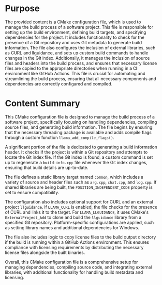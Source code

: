 # Purpose
The provided content is a CMake configuration file, which is used to manage the build process of a software project. This file is responsible for setting up the build environment, defining build targets, and specifying dependencies for the project. It includes functionality to check for the presence of a Git repository and uses Git metadata to generate build information. The file also configures the inclusion of external libraries, such as CURL and llguidance, and sets up custom build commands to handle changes in the Git index. Additionally, it manages the inclusion of source files and headers into the build process, and ensures that necessary license files are copied to the appropriate directories when running in a CI environment like GitHub Actions. This file is crucial for automating and streamlining the build process, ensuring that all necessary components and dependencies are correctly configured and compiled.
# Content Summary
This CMake configuration file is designed to manage the build process of a software project, specifically focusing on handling dependencies, compiling source files, and generating build information. The file begins by ensuring that the necessary threading package is available and adds compile flags through a custom function `llama_add_compile_flags()`.

A significant portion of the file is dedicated to generating a build information header. It checks if the project is within a Git repository and attempts to locate the Git index file. If the Git index is found, a custom command is set up to regenerate a `build-info.cpp` file whenever the Git index changes, ensuring that build details are up-to-date.

The file defines a static library target named `common`, which includes a variety of source and header files such as `arg.cpp`, `chat.cpp`, and `log.cpp`. If shared libraries are being built, the `POSITION_INDEPENDENT_CODE` property is set to ensure compatibility.

The configuration also includes optional support for CURL and an external project `llguidance`. If `LLAMA_CURL` is enabled, the file checks for the presence of CURL and links it to the target. For `LLAMA_LLGUIDANCE`, it uses CMake's `ExternalProject_Add` to clone and build the `llguidance` library from a specified Git repository. Platform-specific configurations are applied, such as setting library names and additional dependencies for Windows.

The file also includes logic to copy license files to the build output directory if the build is running within a GitHub Actions environment. This ensures compliance with licensing requirements by distributing the necessary license files alongside the built binaries.

Overall, this CMake configuration file is a comprehensive setup for managing dependencies, compiling source code, and integrating external libraries, with additional functionality for handling build metadata and licensing.
